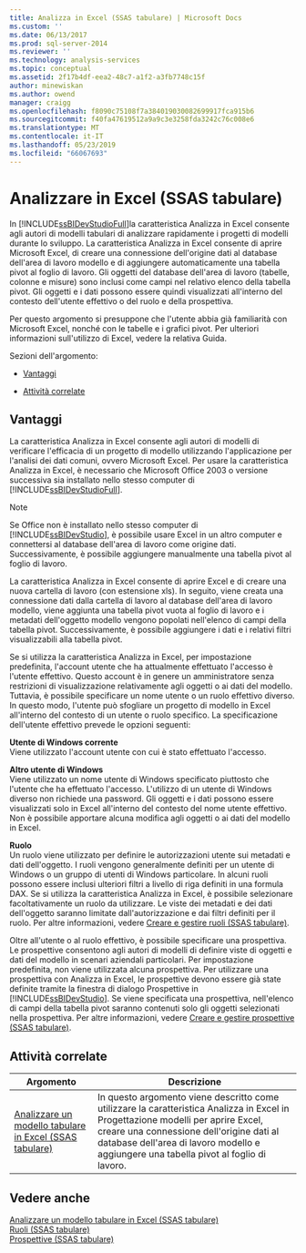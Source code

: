 ```yaml
---
title: Analizza in Excel (SSAS tabulare) | Microsoft Docs
ms.custom: ''
ms.date: 06/13/2017
ms.prod: sql-server-2014
ms.reviewer: ''
ms.technology: analysis-services
ms.topic: conceptual
ms.assetid: 2f17b4df-eea2-48c7-a1f2-a3fb7748c15f
author: minewiskan
ms.author: owend
manager: craigg
ms.openlocfilehash: f8090c75108f7a384019030082699917fca915b6
ms.sourcegitcommit: f40fa47619512a9a9c3e3258fda3242c76c008e6
ms.translationtype: MT
ms.contentlocale: it-IT
ms.lasthandoff: 05/23/2019
ms.locfileid: "66067693"
---
```

# <a name="analyze-in-excel-ssas-tabular"></a>Analizzare in Excel (SSAS tabulare)
  In [!INCLUDE[ssBIDevStudioFull](../../includes/ssbidevstudiofull-md.md)]la caratteristica Analizza in Excel consente agli autori di modelli tabulari di analizzare rapidamente i progetti di modelli durante lo sviluppo. La caratteristica Analizza in Excel consente di aprire Microsoft Excel, di creare una connessione dell'origine dati al database dell'area di lavoro modello e di aggiungere automaticamente una tabella pivot al foglio di lavoro. Gli oggetti del database dell'area di lavoro (tabelle, colonne e misure) sono inclusi come campi nel relativo elenco della tabella pivot. Gli oggetti e i dati possono essere quindi visualizzati all'interno del contesto dell'utente effettivo o del ruolo e della prospettiva.  
  
 Per questo argomento si presuppone che l'utente abbia già familiarità con Microsoft Excel, nonché con le tabelle e i grafici pivot. Per ulteriori informazioni sull'utilizzo di Excel, vedere la relativa Guida.  
  
 Sezioni dell'argomento:  
  
-   [Vantaggi](#bkmk_benefits)  
  
-   [Attività correlate](#bkmk_rt)  
  
##  <a name="bkmk_benefits"></a> Vantaggi  
 La caratteristica Analizza in Excel consente agli autori di modelli di verificare l'efficacia di un progetto di modello utilizzando l'applicazione per l'analisi dei dati comuni, ovvero Microsoft Excel. Per usare la caratteristica Analizza in Excel, è necessario che Microsoft Office 2003 o versione successiva sia installato nello stesso computer di [!INCLUDE[ssBIDevStudioFull](../../includes/ssbidevstudiofull-md.md)].  
  
> [!NOTE]  
>  Se Office non è installato nello stesso computer di [!INCLUDE[ssBIDevStudio](../../includes/ssbidevstudio-md.md)], è possibile usare Excel in un altro computer e connettersi al database dell'area di lavoro come origine dati. Successivamente, è possibile aggiungere manualmente una tabella pivot al foglio di lavoro.  
  
 La caratteristica Analizza in Excel consente di aprire Excel e di creare una nuova cartella di lavoro (con estensione xls). In seguito, viene creata una connessione dati dalla cartella di lavoro al database dell'area di lavoro modello, viene aggiunta una tabella pivot vuota al foglio di lavoro e i metadati dell'oggetto modello vengono popolati nell'elenco di campi della tabella pivot. Successivamente, è possibile aggiungere i dati e i relativi filtri visualizzabili alla tabella pivot.  
  
 Se si utilizza la caratteristica Analizza in Excel, per impostazione predefinita, l'account utente che ha attualmente effettuato l'accesso è l'utente effettivo. Questo account è in genere un amministratore senza restrizioni di visualizzazione relativamente agli oggetti o ai dati del modello. Tuttavia, è possibile specificare un nome utente o un ruolo effettivo diverso. In questo modo, l'utente può sfogliare un progetto di modello in Excel all'interno del contesto di un utente o ruolo specifico. La specificazione dell'utente effettivo prevede le opzioni seguenti:  
  
 **Utente di Windows corrente**  
 Viene utilizzato l'account utente con cui è stato effettuato l'accesso.  
  
 **Altro utente di Windows**  
 Viene utilizzato un nome utente di Windows specificato piuttosto che l'utente che ha effettuato l'accesso. L'utilizzo di un utente di Windows diverso non richiede una password. Gli oggetti e i dati possono essere visualizzati solo in Excel all'interno del contesto del nome utente effettivo. Non è possibile apportare alcuna modifica agli oggetti o ai dati del modello in Excel.  
  
 **Ruolo**  
 Un ruolo viene utilizzato per definire le autorizzazioni utente sui metadati e dati dell'oggetto. I ruoli vengono generalmente definiti per un utente di Windows o un gruppo di utenti di Windows particolare. In alcuni ruoli possono essere inclusi ulteriori filtri a livello di riga definiti in una formula DAX. Se si utilizza la caratteristica Analizza in Excel, è possibile selezionare facoltativamente un ruolo da utilizzare. Le viste dei metadati e dei dati dell'oggetto saranno limitate dall'autorizzazione e dai filtri definiti per il ruolo. Per altre informazioni, vedere [Creare e gestire ruoli &#40;SSAS tabulare&#41;](roles-ssas-tabular.md).  
  
 Oltre all'utente o al ruolo effettivo, è possibile specificare una prospettiva. Le prospettive consentono agli autori di modelli di definire viste di oggetti e dati del modello in scenari aziendali particolari. Per impostazione predefinita, non viene utilizzata alcuna prospettiva. Per utilizzare una prospettiva con Analizza in Excel, le prospettive devono essere già state definite tramite la finestra di dialogo Prospettive in [!INCLUDE[ssBIDevStudio](../../includes/ssbidevstudio-md.md)]. Se viene specificata una prospettiva, nell'elenco di campi della tabella pivot saranno contenuti solo gli oggetti selezionati nella prospettiva. Per altre informazioni, vedere [Creare e gestire prospettive &#40;SSAS tabulare&#41;](perspectives-ssas-tabular.md).  
  
##  <a name="bkmk_rt"></a> Attività correlate  
  
|**Argomento**|**Descrizione**|  
|---------------|---------------------|  
|[Analizzare un modello tabulare in Excel &#40;SSAS tabulare&#41;](analyze-a-tabular-model-in-excel-ssas-tabular.md)|In questo argomento viene descritto come utilizzare la caratteristica Analizza in Excel in Progettazione modelli per aprire Excel, creare una connessione dell'origine dati al database dell'area di lavoro modello e aggiungere una tabella pivot al foglio di lavoro.|  
  
## <a name="see-also"></a>Vedere anche  
 [Analizzare un modello tabulare in Excel &#40;SSAS tabulare&#41;](analyze-a-tabular-model-in-excel-ssas-tabular.md)   
 [Ruoli &#40;SSAS tabulare&#41;](roles-ssas-tabular.md)   
 [Prospettive &#40;SSAS tabulare&#41;](perspectives-ssas-tabular.md)  
  
  
